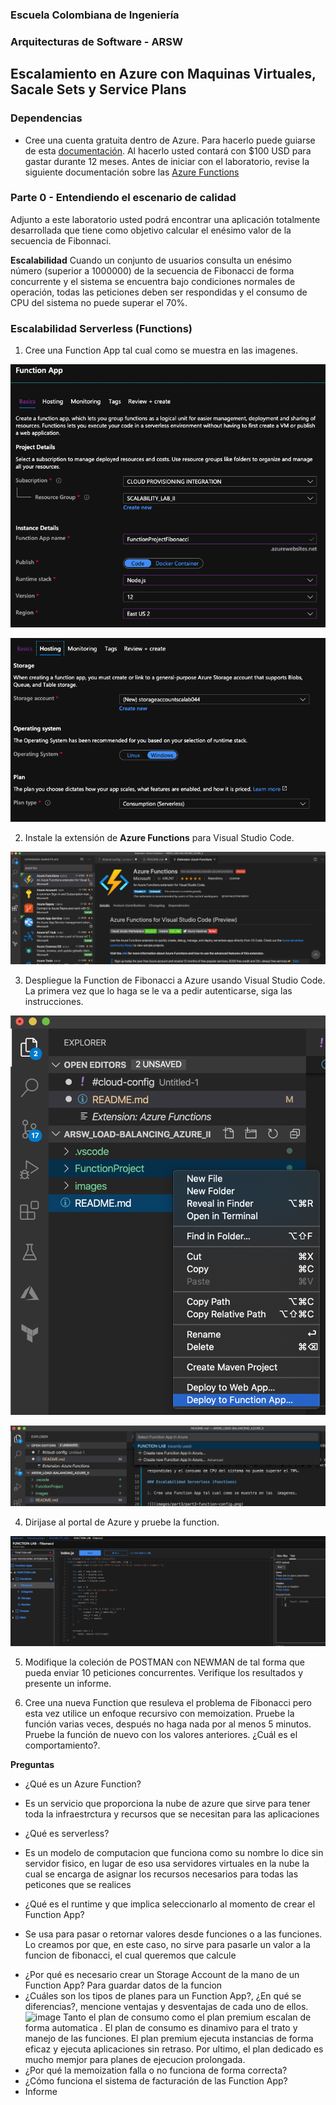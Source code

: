 ### Escuela Colombiana de Ingeniería
### Arquitecturas de Software - ARSW

## Escalamiento en Azure con Maquinas Virtuales, Sacale Sets y Service Plans

### Dependencias
* Cree una cuenta gratuita dentro de Azure. Para hacerlo puede guiarse de esta [documentación](https://azure.microsoft.com/es-es/free/students/). Al hacerlo usted contará con $100 USD para gastar durante 12 meses.
Antes de iniciar con el laboratorio, revise la siguiente documentación sobre las [Azure Functions](https://www.c-sharpcorner.com/article/an-overview-of-azure-functions/)

### Parte 0 - Entendiendo el escenario de calidad

Adjunto a este laboratorio usted podrá encontrar una aplicación totalmente desarrollada que tiene como objetivo calcular el enésimo valor de la secuencia de Fibonnaci.

**Escalabilidad**
Cuando un conjunto de usuarios consulta un enésimo número (superior a 1000000) de la secuencia de Fibonacci de forma concurrente y el sistema se encuentra bajo condiciones normales de operación, todas las peticiones deben ser respondidas y el consumo de CPU del sistema no puede superar el 70%.

### Escalabilidad Serverless (Functions)

1. Cree una Function App tal cual como se muestra en las  imagenes.

![](images/part3/part3-function-config.png)

![](images/part3/part3-function-configii.png)

2. Instale la extensión de **Azure Functions** para Visual Studio Code.

![](images/part3/part3-install-extension.png)

3. Despliegue la Function de Fibonacci a Azure usando Visual Studio Code. La primera vez que lo haga se le va a pedir autenticarse, siga las instrucciones.

![](images/part3/part3-deploy-function-1.png)

![](images/part3/part3-deploy-function-2.png)

4. Dirijase al portal de Azure y pruebe la function.

![](images/part3/part3-test-function.png)

5. Modifique la coleción de POSTMAN con NEWMAN de tal forma que pueda enviar 10 peticiones concurrentes. Verifique los resultados y presente un informe.

6. Cree una nueva Function que resuleva el problema de Fibonacci pero esta vez utilice un enfoque recursivo con memoization. Pruebe la función varias veces, después no haga nada por al menos 5 minutos. Pruebe la función de nuevo con los valores anteriores. ¿Cuál es el comportamiento?.

**Preguntas**

* ¿Qué es un Azure Function?
- Es un servicio que proporciona la nube de azure que sirve para tener toda la infraestrctura y recursos que se necesitan para las aplicaciones
* ¿Qué es serverless?
- Es un modelo de computacion que funciona como su nombre lo dice sin servidor fisico, en lugar de eso usa servidores virtuales en la nube la cual se encarga de asignar los recursos necesarios para todas las peticones que se realices
* ¿Qué es el runtime y que implica seleccionarlo al momento de crear el Function App?
- Se usa para pasar o retornar valores desde funciones o a las funciones. Lo creamos por que, en este caso, no sirve para pasarle un valor a la funcion de fibonacci, el cual queremos que calcule
* ¿Por qué es necesario crear un Storage Account de la mano de un Function App?
Para guardar datos de la funcion
* ¿Cuáles son los tipos de planes para un Function App?, ¿En qué se diferencias?, mencione ventajas y desventajas de cada uno de ellos.
![image](https://user-images.githubusercontent.com/98189066/202346870-b45369a2-2594-42b5-bb42-60ade5a0bd2e.png)
Tanto el plan de consumo como el plan premium escalan de forma automatica . El plan de consumo es dinamivo para el trato y manejo de las funciones. El plan premium ejecuta instancias de forma eficaz y ejecuta aplicaciones sin retraso. Por ultimo, el plan dedicado es mucho memjor para planes de ejecucion prolongada.
* ¿Por qué la memoization falla o no funciona de forma correcta?
* ¿Cómo funciona el sistema de facturación de las Function App?
* Informe
